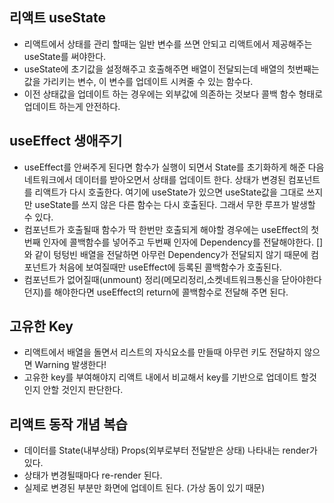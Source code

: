 ## 리액트 useState
- 리액트에서 상태를 관리 할때는 일반 변수를 쓰면 안되고 리액트에서 제공해주는 useState를 써야한다.
- useState에 초기값을 설정해주고 호출해주면 배열이 전달되는데 배열의 첫번째는 값을 가리키는 변수, 이 변수를 업데이트 시켜줄 수 있는 함수다.
- 이전 상태값을 업데이트 하는 경우에는 외부값에 의존하는 것보다 콜백 함수 형태로 업데이트 하는게 안전하다.

## useEffect 생애주기
- useEffect를 안써주게 된다면 함수가 실행이 되면서 State를 초기화하게 해준 다음 네트워크에서 데이터를 받아오면서 상태를 업데이트 한다. 상태가 변경된 컴포넌트를 리액트가 다시 호출한다. 여기에 useState가 있으면 useState값을 그대로 쓰지만 useState를 쓰지 않은 다른 함수는 다시 호출된다. 그래서 무한 루프가 발생할 수 있다.
- 컴포넌트가 호출될때 함수가 딱 한번만 호출되게 해야할 경우에는 useEffect의 첫번째 인자에 콜백함수를 넣어주고 두번째 인자에 Dependency를 전달해야한다. []와 같이 텅텅빈 배열을 전달하면 아무런 Dependency가 전달되지 않기 때문에 컴포넌트가 처음에 보여질때만 useEffect에 등록된 콜백함수가 호출된다.
- 컴포넌트가 없어질때(unmount) 정리(메모리정리,소켓네트워크통신을 닫아야한다던지)를 해야한다면 useEffect의 return에 콜백함수로 전달해 주면 된다.

## 고유한 Key
- 리액트에서 배열을 돌면서 리스트의 자식요소를 만들때 아무런 키도 전달하지 않으면 Warning 발생한다! 
- 고유한 key를 부여해야지 리액트 내에서 비교해서 key를 기반으로 업데이트 할것인지 안할 것인지 판단한다.

## 리액트 동작 개념 복습
- 데이터를 State(내부상태) Props(외부로부터 전달받은 상태) 나타내는 render가 있다.
- 상태가 변경될때마다 re-render 된다.
- 실제로 변경된 부분만 화면에 업데이트 된다. (가상 돔이 있기 때문)
